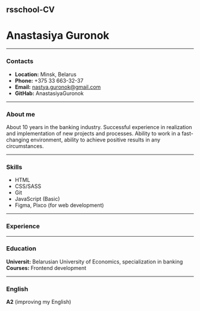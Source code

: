 ## rsschool-CV
# Anastasiya Guronok
_____________
### Contacts
* __Location:__ Minsk, Belarus
* __Phone:__ +375 33 663-32-37
* __Email:__ nastya.guronok@gmail.com
* __GitHab:__ AnastasiyaGuronok
__________
### About me
 About 10 years in the banking industry. Successful experience in realization and implementation of new projects and processes. Ability to work in a fast-changing environment, ability to achieve positive results in any circumstances.
 
____________________
### Skills
* HTML
* CSS/SASS
* Git
* JavaScript (Basic)
* Figma, Pixco (for web development)
_____________
### Experience
______________________
### Education
__Universit:__ Belarusian University of Economics, specialization in banking 
__Courses:__ Frontend development
_________________
### English 
__A2__ (improving my English)
